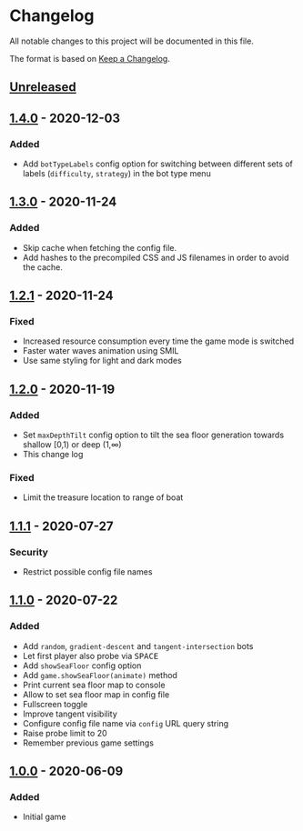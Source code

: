 # Changelog

All notable changes to this project will be documented in this file.

The format is based on [Keep a Changelog](https://keepachangelog.com/en/1.0.0/).

## [Unreleased]

## [1.4.0] - 2020-12-03

### Added
- Add `botTypeLabels` config option for switching between different sets of labels (`difficulty`, `strategy`) in the bot type menu

## [1.3.0] - 2020-11-24

### Added

- Skip cache when fetching the config file.
- Add hashes to the precompiled CSS and JS filenames in order to avoid the cache.

## [1.2.1] - 2020-11-24

### Fixed

- Increased resource consumption every time the game mode is switched
- Faster water waves animation using SMIL
- Use same styling for light and dark modes

## [1.2.0] - 2020-11-19

### Added

- Set `maxDepthTilt` config option to tilt the sea floor generation towards shallow [0,1) or deep (1,∞) 
- This change log

### Fixed

- Limit the treasure location to range of boat

## [1.1.1] - 2020-07-27

### Security

- Restrict possible config file names

## [1.1.0] - 2020-07-22

### Added

- Add `random`, `gradient-descent` and `tangent-intersection` bots 
- Let first player also probe via <kbd>SPACE</kbd>
- Add `showSeaFloor` config option
- Add `game.showSeaFloor(animate)` method
- Print current sea floor map to console
- Allow to set sea floor map in config file
- Fullscreen toggle
- Improve tangent visibility
- Configure config file name via `config` URL query string
- Raise probe limit to 20
- Remember previous game settings

## [1.0.0] - 2020-06-09

### Added

- Initial game

[unreleased]: https://github.com/IMAGINARY/gradient-descent/compare/v1.4.0...HEAD
[1.4.0]: https://github.com/IMAGINARY/gradient-descent/compare/v1.4.0...v1.3.0
[1.3.0]: https://github.com/IMAGINARY/gradient-descent/compare/v1.3.0...v1.2.1
[1.2.1]: https://github.com/IMAGINARY/gradient-descent/compare/v1.2.1...v1.2.0
[1.2.0]: https://github.com/IMAGINARY/gradient-descent/compare/v1.2.0...v1.1.1
[1.1.1]: https://github.com/IMAGINARY/gradient-descent/compare/v1.1.1...v1.1.0
[1.1.0]: https://github.com/IMAGINARY/gradient-descent/compare/v1.1.0...v1.0.0
[1.0.0]: https://github.com/IMAGINARY/gradient-descent/tree/v1.0.0
